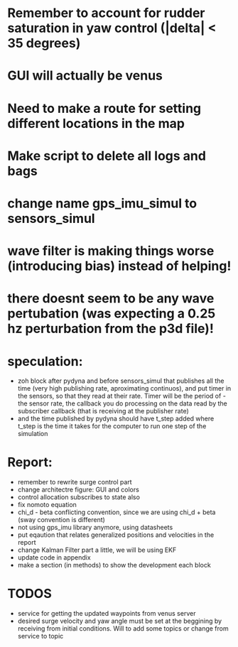 # Remember to account for rudder saturation in yaw control (|delta| < 35 degrees)
# GUI will actually be venus
# Need to make a route for setting different locations in the map
# Make script to delete all logs and bags
# change name gps_imu_simul to sensors_simul

# wave filter is making things worse (introducing bias) instead of helping!
# there doesnt seem to be any wave pertubation (was expecting a 0.25 hz perturbation from the p3d file)!

# speculation:
- zoh block after pydyna and before sensors_simul that publishes all the time (very high publishing rate, aproximating continuos), and put timer in the sensors, so that they read at their rate. Timer will be the period of 
-the sensor rate, the callback you do processing on the data read by the subscriber callback (that is receiving at the publisher rate)
- and the time published by pydyna should have t_step added where t_step is the time
it takes for the computer to run one step of the simulation 

# Report:      
- remember to rewrite surge control part
- change architectre figure: GUI and colors 
- control allocation subscribes to state also
- fix nomoto equation
- chi_d - beta conflicting convention, since we are using chi_d + beta (sway  convention is different)
- not using gps_imu library anymore, using datasheets
- put eqaution that relates generalized positions and velocities in the report
- change Kalman Filter part a little, we will be using EKF
- update code in appendix
- make a section (in methods) to show the development each block

# TODOS
- service for getting the updated waypoints from venus server
- desired surge velocity and yaw angle must be set at the beggining by receiving from initial conditions. Will to add some topics or change from service to topic